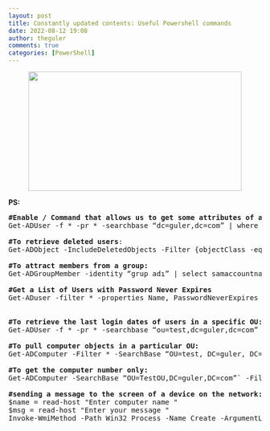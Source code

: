 ```yaml
---
layout: post
title: Constantly updated contents: Useful Powershell commands
date: 2022-08-12 19:08
author: theguler
comments: true
categories: [PowerShell]
---
```

<!-- wp:image {"id":333,"width":424,"height":238,"sizeSlug":"large","linkDestination":"none"} -->
<figure class="wp-block-image size-large is-resized"><img src="https://theguler.wordpress.com/wp-content/uploads/2021/12/powershell-4-sdn.jpg?w=1024" alt="" class="wp-image-333" width="424" height="238" /></figure>
<!-- /wp:image -->

<!-- wp:paragraph -->
<p><strong>PS:</strong></p>
<!-- /wp:paragraph -->

<!-- wp:preformatted -->
<pre class="wp-block-preformatted"><strong>#Enable / Command that allows us to get some attributes of active users</strong>:
Get-ADUser -f * -pr * -searchbase “dc=guler,dc=com” | where {$_.enabled -eq “Enabled”} | select name, sAMAccountName, employeeID, department, distinguishedname | export-csv c:\liste.csv -delimiter “;” -NoTypeInformation -Encoding UTF8

<strong>#To retrieve deleted users</strong>:
Get-ADObject -IncludeDeletedObjects -Filter {objectClass -eq “user” -and IsDeleted -eq $True} -Properties displayname, whencreated,whenchanged | select -Property displayname, whencreated,whenchanged | Export-csv -path C:\delete_user.csv -NoTypeInformation -Encoding Unicode

<strong>#To attract members from a group:</strong>
Get-ADGroupMember -identity “grup adı” | select samaccountname,name | Export-csv -path C:\grupuser.csv -NoTypeInformation

<strong>#Get a List of Users with Password Never Expires</strong>
Get-ADuser -filter * -properties Name, PasswordNeverExpires | where { $_.passwordNeverExpires -eq "true" } |  Select-Object DistinguishedName,Name,Enabled | Export-csv c:\pw_never_expires.csv -NoTypeInformation


<strong>#To retrieve the last login dates of users in a specific OU:</strong>
Get-ADUser -f * -pr * -searchbase “ou=test,dc=guler,dc=com” | where {$_.enabled -eq “Enabled”} | select name, lastlogindate | export-csv C:\user_lastlogon.csv -Encoding Unicode

<strong>#To pull computer objects in a particular OU:</strong>
Get-ADComputer -Filter * -SearchBase “OU=test, DC=guler, DC=com” -Properties OperatingSystem | Select Name, OperatingSystem | Format-Table -AutoSize | Out-File C:\comp.txt

<strong>#To get the computer number only:</strong>
Get-ADComputer -SearchBase “OU=TestOU,DC=guler,DC=com”` -Filter ‘OperatingSystem -like “*”‘ -Properties * | Select -Property Name,operatingSystem,@{Name=”LastLogon”; Expression={[DateTime]::FromFileTime($_.lastLogon).ToString()}} | # Export AD Computers to CSV file Export-CSV “C:\ADComputers.csv” -NoTypeInformation -Encoding UTF8

<strong>#sending a message to the screen of a device on the network:</strong>
$name = read-host "Enter computer name "
$msg = read-host "Enter your message "
Invoke-WmiMethod -Path Win32_Process -Name Create -ArgumentList "msg * $msg" -ComputerName $name</pre>
<!-- /wp:preformatted -->
